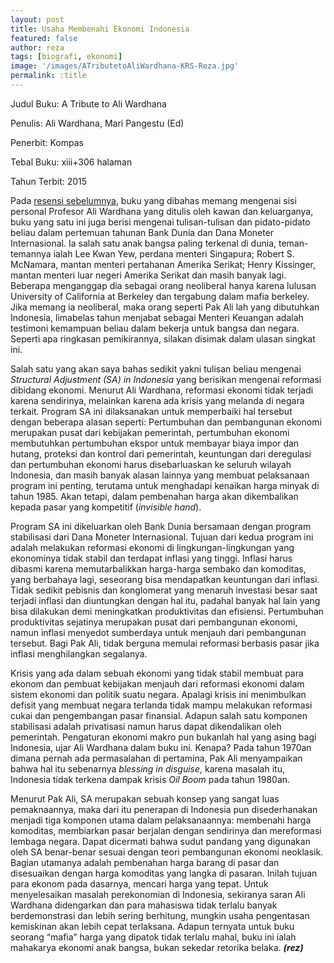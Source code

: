 ```yaml
---
layout: post
title: Usaha Membenahi Ekonomi Indonesia
featured: false
author: reza
tags: [biografi, ekonomi]
image: '/images/ATributetoAliWardhana-KRS-Reza.jpg'
permalink: :title
---
```


Judul Buku: A Tribute to Ali Wardhana

Penulis: Ali Wardhana, Mari Pangestu (Ed)

Penerbit: Kompas

Tebal Buku: xiii+306 halaman

Tahun Terbit: 2015

Pada [resensi sebelumnya](https://kedairesensisurabaya.com/personifikasi-ekonomi-indonesia/), buku yang dibahas memang mengenai sisi personal Profesor Ali Wardhana yang ditulis oleh kawan dan keluarganya, buku yang satu ini juga berisi mengenai tulisan-tulisan dan pidato-pidato beliau dalam pertemuan tahunan Bank Dunia dan Dana Moneter Internasional. Ia salah satu anak bangsa paling terkenal di dunia, teman-temannya ialah Lee Kwan Yew, perdana menteri Singapura; Robert S. McNamara, mantan menteri pertahanan Amerika Serikat; Henry Kissinger, mantan menteri luar negeri Amerika Serikat dan masih banyak lagi. Beberapa menganggap dia sebagai orang neoliberal hanya karena lulusan University of California at Berkeley dan tergabung dalam mafia berkeley. Jika memang ia neoliberal, maka orang seperti Pak Ali lah yang dibutuhkan Indonesia, limabelas tahun menjabat sebagai Menteri Keuangan adalah testimoni kemampuan beliau dalam bekerja untuk bangsa dan negara. Seperti apa ringkasan pemikirannya, silakan disimak dalam ulasan singkat ini.

Salah satu yang akan saya bahas sedikit yakni tulisan beliau mengenai _Structural Adjustment (SA) in Indonesia_ yang berisikan mengenai reformasi dibidang ekonomi. Menurut Ali Wardhana, reformasi ekonomi tidak terjadi karena sendirinya, melainkan karena ada krisis yang melanda di negara terkait. Program SA ini dilaksanakan untuk memperbaiki hal tersebut dengan beberapa alasan seperti: Pertumbuhan dan pembangunan ekonomi merupakan pusat dari kebijakan pemerintah, pertumbuhan ekonomi membutuhkan pertumbuhan ekspor untuk membayar biaya impor dan hutang, proteksi dan kontrol dari pemerintah, keuntungan dari deregulasi dan pertumbuhan ekonomi harus disebarluaskan ke seluruh wilayah Indonesia, dan masih banyak alasan lainnya yang membuat pelaksanaan program ini penting, terutama untuk menghadapi kenaikan harga minyak di tahun 1985. Akan tetapi, dalam pembenahan harga akan dikembalikan kepada pasar yang kompetitif (_invisible hand_).

Program SA ini dikeluarkan oleh Bank Dunia bersamaan dengan program stabilisasi dari Dana Moneter Internasional. Tujuan dari kedua program ini adalah melakukan reformasi ekonomi di lingkungan-lingkungan yang ekonominya tidak stabil dan terdapat inflasi yang tinggi. Inflasi harus dibasmi karena memutarbalikkan harga-harga sembako dan komoditas, yang berbahaya lagi, seseorang bisa mendapatkan keuntungan dari inflasi. Tidak sedikit pebisnis dan konglomerat yang menaruh investasi besar saat terjadi inflasi dan diuntungkan dengan hal itu, padahal banyak hal lain yang bisa dilakukan demi meningkatkan produktivitas dan efisiensi. Pertumbuhan produktivitas sejatinya merupakan pusat dari pembangunan ekonomi, namun inflasi menyedot sumberdaya untuk menjauh dari pembangunan tersebut. Bagi Pak Ali, tidak berguna memulai reformasi berbasis pasar jika inflasi menghilangkan segalanya.

Krisis yang ada dalam sebuah ekonomi yang tidak stabil membuat para ekonom dan pembuat kebijakan menjauh dari reformasi ekonomi dalam sistem ekonomi dan politik suatu negara. Apalagi krisis ini menimbulkan defisit yang membuat negara terlanda tidak mampu melakukan reformasi cukai dan pengembangan pasar finansial. Adapun salah satu komponen stabilisasi adalah privatisasi namun harus dapat dikendalikan oleh pemerintah. Pengaturan ekonomi makro pun bukanlah hal yang asing bagi Indonesia, ujar Ali Wardhana dalam buku ini. Kenapa? Pada tahun 1970an dimana pernah ada permasalahan di pertamina, Pak Ali menyampaikan bahwa hal itu sebenarnya _blessing in disguise_, karena masalah itu, Indonesia tidak terkena dampak krisis _Oil Boom_ pada tahun 1980an.

Menurut Pak Ali, SA merupakan sebuah konsep yang sangat luas pemaknaannya, maka dari itu penerapan di Indonesia pun disederhanakan menjadi tiga komponen utama dalam pelaksanaannya: membenahi harga komoditas, membiarkan pasar berjalan dengan sendirinya dan mereformasi lembaga negara. Dapat dicermati bahwa sudut pandang yang digunakan oleh SA benar-benar sesuai dengan teori pembangunan ekonomi neoklasik. Bagian utamanya adalah pembenahan harga barang di pasar dan disesuaikan dengan harga komoditas yang langka di pasaran. Inilah tujuan para ekonom pada dasarnya, mencari harga yang tepat. Untuk menyelesaikan masalah perekonomian di Indonesia, sekiranya saran Ali Wardhana didengarkan dan para mahasiswa tidak terlalu banyak berdemonstrasi dan lebih sering berhitung, mungkin usaha pengentasan kemiskinan akan lebih cepat terlaksana. Adapun ternyata untuk buku seorang “mafia” harga yang dipatok tidak terlalu mahal, buku ini ialah mahakarya ekonomi anak bangsa, bukan sekedar retorika belaka. **_(rez)_**
